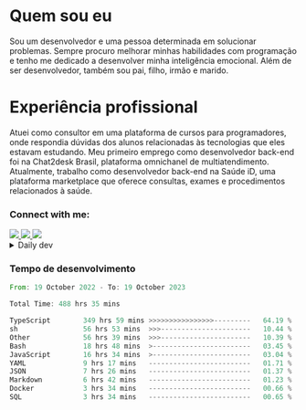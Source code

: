 # Quem sou eu
Sou um desenvolvedor e uma pessoa determinada em solucionar problemas. Sempre procuro melhorar minhas habilidades com programação e tenho me dedicado a desenvolver minha inteligência emocional. Além de ser desenvolvedor, também sou pai, filho, irmão e marido.

# Experiência profissional
Atuei como consultor em uma plataforma de cursos para programadores, onde respondia dúvidas dos alunos relacionadas às tecnologias que eles estavam estudando.
Meu primeiro emprego como desenvolvedor back-end foi na Chat2desk Brasil, plataforma omnichanel de multiatendimento.
Atualmente, trabalho como desenvolvedor back-end na Saúde iD, uma plataforma marketplace que oferece consultas, exames e procedimentos relacionados à saúde.

### Connect with me:
<a href="https://www.linkedin.com/in/theusmoreira" target="_blank" >
<img src="https://img.shields.io/badge/linkedin-%230077B5.svg?&style=for-the-badge&logo=linkedin&logoColor=white ">
</a>
<a href="https://www.instagram.com/matheus.s.moreira/" target="_blank">
<img src="https://img.shields.io/badge/instagram-%23E4405F.svg?&style=for-the-badge&logo=instagram&logoColor=white">
</a>
<a href="mailto:matheussm301@gmail.com"  target="_blank">
<img src="https://img.shields.io/badge/gmail-%23E4405F.svg?&style=for-the-badge&logo=gmail&logoColor=white">
</a>


<details>
  <summary>Daily dev </summary>
<p>
  <a href="https://app.daily.dev/matheussantos"><img src="https://github.com/matheus-santos-moreira/matheus-santos-moreira/blob/master/devcard.svg" width="200" alt="Matheus Santos's Dev Card"/></a>
 </p>
</details>

<h3>Tempo de desenvolvimento</h3>

<!--START_SECTION:waka-->

```rust
From: 19 October 2022 - To: 19 October 2023

Total Time: 488 hrs 35 mins

TypeScript        349 hrs 59 mins >>>>>>>>>>>>>>>>---------   64.19 %
sh                56 hrs 53 mins  >>>----------------------   10.44 %
Other             56 hrs 39 mins  >>>----------------------   10.39 %
Bash              18 hrs 48 mins  >------------------------   03.45 %
JavaScript        16 hrs 34 mins  >------------------------   03.04 %
YAML              9 hrs 17 mins   -------------------------   01.71 %
JSON              7 hrs 26 mins   -------------------------   01.37 %
Markdown          6 hrs 42 mins   -------------------------   01.23 %
Docker            3 hrs 34 mins   -------------------------   00.66 %
SQL               3 hrs 34 mins   -------------------------   00.65 %
```

<!--END_SECTION:waka-->
